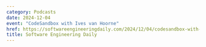 ```yaml
---
category: Podcasts
date: 2024-12-04
event: "CodeSandbox with Ives van Hoorne"
href: https://softwareengineeringdaily.com/2024/12/04/codesandbox-with-ives-van-hoorne
title: Software Engineering Daily
---
```


